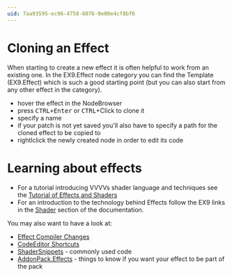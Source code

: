```yaml
---
uid: 7aa93595-ec96-4758-8076-0e00e4cf8bf6
---
```


# Cloning an Effect
When starting to create a new effect it is often helpful to work from an existing one. In the EX9.Effect node category you can find the Template (EX9.Effect) which is such a good starting point (but you can also start from any other effect in the category).   
* hover the effect in the NodeBrowser  
* press <kbd>CTRL+Enter</kbd> or <kbd>CTRL</kbd>+Click to clone it  
* specify a name   
* if your patch is not yet saved you'll also have to specify a path for the cloned effect to be copied to  
* rightlclick the newly created node in order to edit its code  

# Learning about effects
* For a tutorial introducing VVVVs shader language and techniques see the [Tutorial of Effects and Shaders](xref:1f40bd64-bc93-4263-98c8-50616b9f5c5c)  
* For an introduction to the technology behind Effects follow the EX9 links in the [Shader](xref:4ae45235-b247-4d0d-8c5b-9d0688f99b3f#custom-effects) section of the documentation.  

You may also want to have a look at:  
* [Effect Compiler Changes](xref:f86bc304-0644-46b2-bf51-e265e840babf)  
* [CodeEditor Shortcuts](xref:117e3ffc-1547-4470-8c49-f966d99bc031)  
* [ShaderSnippets](xref:df17e4b0-784e-4d81-bcc7-bd88f50e1cb5) - commonly used code  
* [AddonPack.Effects](xref:557d6915-5069-483e-8175-2834225be56b) - things to know if you want your effect to be part of the pack  
